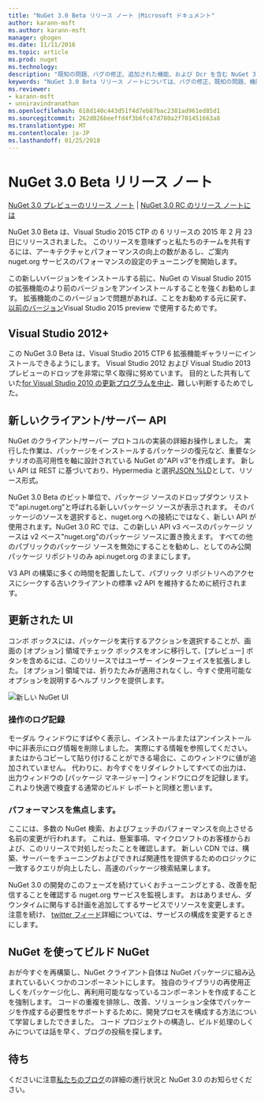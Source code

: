 ```yaml
---
title: "NuGet 3.0 Beta リリース ノート |Microsoft ドキュメント"
author: karann-msft
ms.author: karann-msft
manager: ghogen
ms.date: 11/11/2016
ms.topic: article
ms.prod: nuget
ms.technology: 
description: "既知の問題、バグの修正、追加された機能、および Dcr を含む NuGet 3.0 Beta リリース ノートです。"
keywords: "NuGet 3.0 Beta リリース ノートについては、バグの修正、既知の問題、機能、Dcr を追加します。"
ms.reviewer:
- karann-msft
- unniravindranathan
ms.openlocfilehash: 618d140c443d51f4d7eb87bac2381ad961ed85d1
ms.sourcegitcommit: 262d026beeffd4f3b6fc47d780a2f701451663a8
ms.translationtype: MT
ms.contentlocale: ja-JP
ms.lasthandoff: 01/25/2018
---
```

# <a name="nuget-30-beta-release-notes"></a>NuGet 3.0 Beta リリース ノート

[NuGet 3.0 プレビューのリリース ノート](../release-notes/nuget-3.0-preview.md) | [NuGet 3.0 RC のリリース ノートには](../release-notes/nuget-3.0-rc.md)

NuGet 3.0 Beta は、Visual Studio 2015 CTP の 6 リリースの 2015 年 2 月 23 日にリリースされました。 このリリースを意味ずっと私たちのチームを共有するには、アーキテクチャとパフォーマンスの向上の数があるし、ご案内 nuget.org サービスのパフォーマンスの設定のチューニングを開始します。

この新しいバージョンをインストールする前に、NuGet の Visual Studio 2015 の拡張機能のより前のバージョンをアンインストールすることを強くお勧めします。  拡張機能のこのバージョンで問題があれば、ことをお勧めする元に戻す、[以前のバージョン](http://nuget.codeplex.com/downloads/get/909582)Visual Studio 2015 preview で使用するためです。

## <a name="visual-studio-2012"></a>Visual Studio 2012+

この NuGet 3.0 Beta は、Visual Studio 2015 CTP 6 拡張機能ギャラリーにインストールできるようにします。 Visual Studio 2012 および Visual Studio 2013 プレビューのドロップを非常に早く取得に努めています。 目的とした共有していた[for Visual Studio 2010 の更新プログラムを中止](http://blog.nuget.org/20141002/visual-studio-2010.html)、難しい判断するためでした。

## <a name="new-clientserver-api"></a>新しいクライアント/サーバー API

NuGet のクライアント/サーバー プロトコルの実装の詳細お操作しました。 実行した作業は、パッケージをインストールするパッケージの復元など、重要なシナリオの高可用性を軸に設計されている NuGet の"API v3"を作成します。 新しい API は REST に基づいており、Hypermedia と選択[JSON %LD](http://json-ld.org)として、リソース形式。

NuGet 3.0 Beta のビット単位で、パッケージ ソースのドロップダウン リストで"api.nuget.org"と呼ばれる新しいパッケージ ソースが表示されます。   そのパッケージのソースを選択すると、nuget.org への接続にではなく、新しい API が使用されます。NuGet 3.0 RC では、この新しい API v3 ベースのパッケージ ソースは v2 ベース"nuget.org"のパッケージ ソースに置き換えます。  すべての他のパブリックのパッケージ ソースを無効にすることを勧めし、としてのみ公開パッケージ リポジトリのみ api.nuget.org のままにします。

V3 API の構築に多くの時間を配置したして、パブリック リポジトリへのアクセスにシークする古いクライアントの標準 v2 API を維持するために続行されます。

## <a name="updated-ui"></a>更新された UI

コンボ ボックスには、パッケージを実行するアクションを選択することが、画面の [オプション] 領域でチェック ボックスをオンに移行して、[プレビュー] ボタンを含めるには、このリリースではユーザー インターフェイスを拡張しました。  [オプション] 領域では、折りたたみが適用されなくし、今すぐ使用可能なオプションを説明するヘルプ リンクを提供します。

![新しい NuGet UI](./media/NuGet-3.0-Beta/updated-ui.png)


### <a name="operation-logging"></a>操作のログ記録

モーダル ウィンドウにすばやく表示し、インストールまたはアンインストール中に非表示にログ情報を削除しました。  実際にする情報を参照してください。 またはからコピーして貼り付けることができる場合に、このウィンドウに値が追加されていません。  代わりに、お今すぐをリダイレクトしてすべての出力は、出力ウィンドウの [パッケージ マネージャー] ウィンドウにログを記録します。  これより快適で検査する通常のビルド レポートと同様と思います。


### <a name="focus-on-performance"></a>パフォーマンスを焦点します。

ここには、多数の NuGet 検索、およびフェッチのパフォーマンスを向上させる名前の変更が行われます。  これは、懸案事項、マイクロソフトのお客様からおよび、このリリースで対処しだったことを確認します。  新しい CDN では、構築、サーバーをチューニングおよびできれば関連性を提供するためのロジックに一致するクエリが向上したし、高速のパッケージ検索結果します。

NuGet 3.0 の開発のこのフェーズを続けていくおチューニングとする、改善を配信することを確認する nuget.org サービスを監視します。  おはありません、ダウンタイムに関与する計画を追加してするサービスでリソースを変更します。  注意を続け、 [twitter フィード](http://twitter.com/nuget)詳細については、サービスの構成を変更するときにします。

## <a name="building-nuget-with-nuget"></a>NuGet を使ってビルド NuGet

おが今すぐを再構築し、NuGet クライアント自体は NuGet パッケージに組み込まれているいくつかのコンポーネントにします。 独自のライブラリの再使用正しくをパッケージ化し、再利用可能ななっているコンポーネントを作成することを強制します。  コードの重複を排除し、改善、ソリューション全体でパッケージを作成する必要性をサポートするために、開発プロセスを構成する方法について学習しましたできました。  コード プロジェクトの構造し、ビルド処理のしくみについては話を早く、ブログの投稿を探します。

## <a name="stay-tuned"></a>待ち

くださいに注意[私たちのブログ](http://blog.nuget.org)の詳細の進行状況と NuGet 3.0 のお知らせください。
